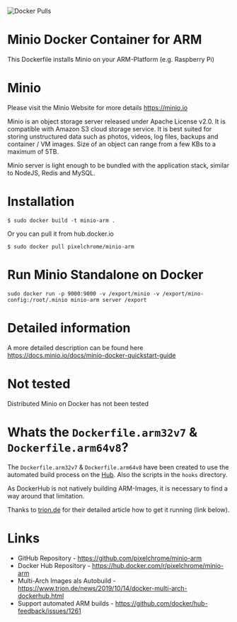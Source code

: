 ![Docker Pulls](https://img.shields.io/docker/pulls/pixelchrome/minio-arm)

# Minio Docker Container for ARM
This Dockerfile installs Minio on your ARM-Platform (e.g. Raspberry Pi)

# Minio
Please visit the Minio Website for more details https://minio.io

Minio is an object storage server released under Apache License v2.0. It is compatible with Amazon S3 cloud storage service. It is best suited for storing unstructured data such as photos, videos, log files, backups and container / VM images. Size of an object can range from a few KBs to a maximum of 5TB.

Minio server is light enough to be bundled with the application stack, similar to NodeJS, Redis and MySQL.

# Installation
```
$ sudo docker build -t minio-arm .
```

Or you can pull it from hub.docker.io
```
$ sudo docker pull pixelchrome/minio-arm
```

# Run Minio Standalone on Docker
```
sudo docker run -p 9000:9000 -v /export/minio -v /export/mino-config:/root/.minio minio-arm server /export
```

# Detailed information
A more detailed description can be found here https://docs.minio.io/docs/minio-docker-quickstart-guide

# Not tested
Distributed Minio on Docker has not been tested

# Whats the `Dockerfile.arm32v7` &  `Dockerfile.arm64v8`?

The `Dockerfile.arm32v7` &  `Dockerfile.arm64v8` have been created to use the automated build process on the [Hub](hub.docker.com). Also the scripts in the `hooks` directory.

As DockerHub is not natively building ARM-Images, it is necessary to find a way around that limitation.

Thanks to [trion.de](https://www.trion.de) for their detailed article how to get it running (link below).

# Links
* GitHub Repository - https://github.com/pixelchrome/minio-arm
* Docker Hub Repository - https://hub.docker.com/r/pixelchrome/minio-arm
* Multi-Arch Images als Autobuild - https://www.trion.de/news/2019/10/14/docker-multi-arch-dockerhub.html
* Support automated ARM builds - https://github.com/docker/hub-feedback/issues/1261
